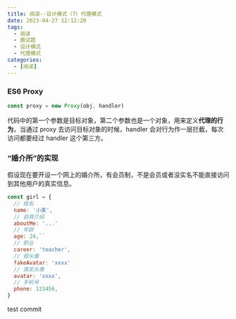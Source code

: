 ```yaml
---
title: 阅读--设计模式（7）代理模式
date: 2023-04-27 12:12:20
tags:
  - 阅读
  - 面试题
  - 设计模式
  - 代理模式
categories:
  - [阅读]
---
```

### ES6 Proxy

```js
const proxy = new Proxy(obj, handler)
```
代码中的第一个参数是目标对象，第二个参数也是一个对象，用来定义**代理的行为**，当通过 proxy 去访问目标对象的时候，handler 会对行为作一层拦截，每次访问都要经过 handler 这个第三方。

### “婚介所”的实现
假设现在要开设一个网上的婚介所，有会员制，不是会员或者没实名不能直接访问到其他用户的真实信息。
```js
const girl = {
  // 姓名
  name: '小美',
  // 自我介绍
  aboutMe: '...'
  // 年龄
  age: 24,``
  // 职业
  career: 'teacher',
  // 假头像
  fakeAvatar: 'xxxx'
  // 真实头像
  avatar: 'xxxx',
  // 手机号
  phone: 123456,
}
```
test commit